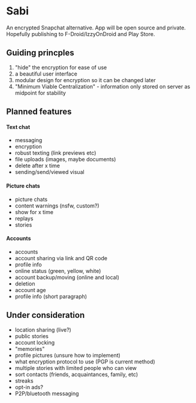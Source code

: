 # Sabi
An encrypted Snapchat alternative. App will be open source and private. Hopefully publishing to F-Droid/IzzyOnDroid and Play Store.

## Guiding princples
 1. "hide" the encryption for ease of use
 2. a beautiful user interface
 3. modular design for encryption so it can be changed later
 4. "Minimum Viable Centralization" - information only stored on server as midpoint for stability

## Planned features
#### Text chat
 - messaging
 - encryption
 - robust texting (link previews etc)
 - file uploads (images, maybe documents)
 - delete after x time
 - sending/send/viewed visual

#### Picture chats
 - picture chats
 - content warnings (nsfw, custom?)
 - show for x time
 - replays
 - stories
 
#### Accounts
 - accounts
 - account sharing via link and QR code
 - profile info
 - online status (green, yellow, white)
 - account backup/moving (online and local)
 - deletion
 - account age
 - profile info (short paragraph)

## Under consideration
 - location sharing (live?)
 - public stories
 - account locking
 - "memories"
 - profile pictures (unsure how to implement)
 - what encryption protocol to use (PGP is current method)
 - multiple stories with limited people who can view
 - sort contacts (friends, acquaintances, family, etc)
 - streaks
 - opt-in ads?
 - P2P/bluetooth messaging
